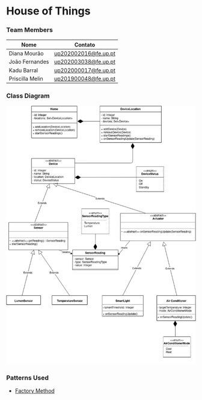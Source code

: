 # House of Things



### Team Members
| Nome | Contato |
| ------ | ------ |
|Diana Mourão | up202002016@fe.up.pt |
|João Fernandes | up202003038@fe.up.pt |
|Kadu Barral | up202000017@fe.up.pt |
|Priscilla Melin | up201900048@fe.up.pt |

### Class Diagram

![Diagram](docs/UML_Class_Diagram.png)

### Patterns Used

* [Factory Method](docs/patterns/FactoryMethod.md)
